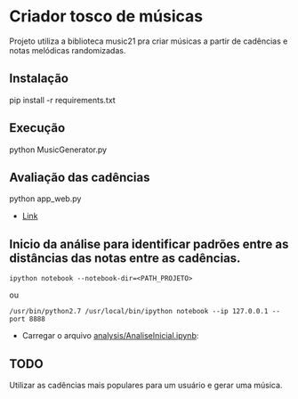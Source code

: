 # Criador tosco de músicas
Projeto utiliza a biblioteca music21 pra criar músicas a partir de cadências e notas melódicas randomizadas.

## Instalação
pip install -r requirements.txt
 
## Execução
python MusicGenerator.py

## Avaliação das cadências
python app_web.py

* [Link](http://localhost:5000)

## Inicio da análise para identificar padrões entre as distâncias das notas entre as cadências.

```
ipython notebook --notebook-dir=<PATH_PROJETO>
```

ou
 
```
/usr/bin/python2.7 /usr/local/bin/ipython notebook --ip 127.0.0.1 --port 8888
```

* Carregar o arquivo [analysis/AnaliseInicial.ipynb](http://127.0.0.1:8888/notebooks/analysis/CadencesPreferences.ipynb):


## TODO
Utilizar as cadências mais populares para um usuário e gerar uma música.

